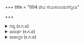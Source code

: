 +++
title = "004 ದೇವಿ ನೇಮಿಸಲರಿಯೆನೆನ್ದೊಡಿ"

+++

<details><summary>ಗದ್ಯ (ಕ.ಗ.ಪ) </summary>

4. ಕೀಚಕನ ಮನೆಗೆ ಹೋಗುವಾಗ ಸೈರಂಧ್ರಿಗೆ ಬಂದ ಯೋಚನೆ ಇದು. "ಅಲ್ಲ, ದೇವಿ ಸುದೇಷ್ಣೆ ತನ್ನ ತಮ್ಮನನ್ನೇ ನಿಯಂತ್ರಿಸಲಾರಳೆಂದು ಹೇಳಿದರೆ ಇದು ಯಾವ ಧರ್ಮ ? ಶಿವ ಶಿವ ಅವಳ ಈ ನಡವಳಿಕೆ ಅವರುಗಳಿಗೆ ಸಾವನ್ನು ತರುತ್ತದೆ. ಈ ಬಲವಾದ ಪೆಟ್ಟು ತಪ್ಪಿಸಿಕೊಳ್ಳಲಾಗದ್ದು.  ಪರರನ್ನು ಸೇವಿಸುವದೇ ಕಷ್ಟ ಎಂದು ತಿಳಿದವರು ಹೇಳುತ್ತಾರೆ. ಶಿವಶಿವಾ ಶ್ರೀಕೃಷ್ಣನೇ ಬಲ್ಲ"
</details>

<details><summary>ಪದಾರ್ಥ (ಕ.ಗ.ಪ) </summary>

ನೇಮಿಸು-ಅಪ್ಪಣೆ ಮಾಡು (ತಮ್ಮನನ್ನು) ನಿಯಂತ್ರಿಸು,  ಬದ್ಧ ವಿಘಾತಿ-ಖಚಿತವಾದ ಸಂಗತಿ. ತಪ್ಪಿಸಿಕೊಳ್ಳಲಾಗದ ಪೆಟ್ಟು, ಕೋವಿದ-ವಿದ್ವಾಂಸ, ಬಲ್ಲವ.
</details>

<details><summary>ಪಾಠಾನ್ತರ (ಕ.ಗ.ಪ) </summary>

ಹದನಾವನವರಿಗೆ- ಹದ ಸಾವನವರಿಗೆ  
ವಿರಾಟಪರ್ವ - ಮೈ.ವಿ.ವಿ.
</details>
